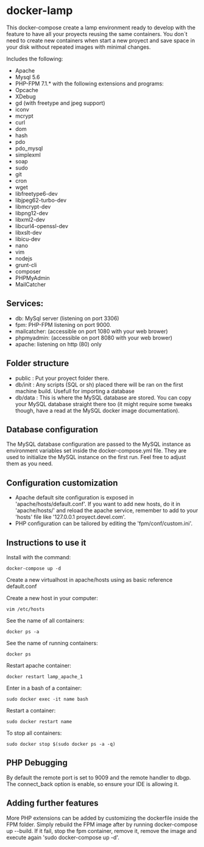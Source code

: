 docker-lamp
===========

This docker-compose create a lamp environment ready to develop with the feature to have all your proyects reusing the same containers.
You don´t need to create new containers when start a new proyect and save space in your disk without repeated images with minimal changes.

Includes the following:

* Apache
* Mysql 5.6
* PHP-FPM 7.1.* with the following extensions and programs:
* Opcache
* XDebug
* gd (with freetype and jpeg support)
* iconv
* mcrypt
* curl
* dom
* hash
* pdo
* pdo_mysql
* simplexml
* soap
* sudo
* git
* cron
* wget
* libfreetype6-dev
* libjpeg62-turbo-dev
* libmcrypt-dev
* libpng12-dev
* libxml2-dev
* libcurl4-openssl-dev
* libxslt-dev
* libicu-dev
* nano
* vim
* nodejs
* grunt-cli
* composer
* PHPMyAdmin
* MailCatcher

Services:
----
* db: MySql server (listening on port 3306)
* fpm: PHP-FPM listening on port 9000.
* mailcatcher: (accessible on port 1080 with your web brower) 
* phpmyadmin: (accessible on port 8080 with your web brower)
* apache: listening on http (80) only

Folder structure
----
* public : Put your proyect folder there.
* db/init : Any scripts (SQL or sh) placed there will be ran on the first machine build. Usefull for importing a database
* db/data : This is where the MySQL database are stored. You can copy your MySQL database straight there too (it might require some tweaks though, have a read at the MySQL docker image documentation).

Database configuration
----
The MySQL database configuration are passed to the MySQL instance as environment variables set inside the docker-compose.yml file. They are used to initialize the MySQL instance on the first run. Feel free to adjust them as you need.

Configuration customization
----
* Apache default site configuration is exposed in 'apache/hosts/default.conf'. If you want to add new hosts, do it in 'apache/hosts/' and reload the apache service, remember to add to your 'hosts' file like '127.0.0.1 proyect.devel.com'.
* PHP configuration can be tailored by editing the 'fpm/conf/custom.ini'.

Instructions to use it
----
Install with the command:
```
docker-compose up -d
```
Create a new virtualhost in apache/hosts using as basic reference default.conf

Create a new host in your computer:
```
vim /etc/hosts
```
See the name of all containers:
```
docker ps -a
```
See the name of running containers:
```
docker ps
```
Restart apache container:
```
docker restart lamp_apache_1
```
Enter in a bash of a container:
```
sudo docker exec -it name bash
```
Restart a container:
```
sudo docker restart name
```
To stop all containers:
```
sudo docker stop $(sudo docker ps -a -q)
```

PHP Debugging
----
By default the remote port is set to 9009 and the remote handler to dbgp. The connect_back option is enable, so ensure your IDE is allowing it.

Adding further features
----
More PHP extensions can be added by customizing the dockerfile inside the FPM folder. Simply rebuild the FPM image after by running docker-compose up --build.
If it fail, stop the fpm container, remove it, remove the image and execute again 'sudo docker-compose up -d'.
